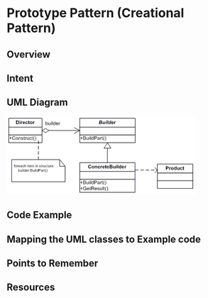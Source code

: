 # Prototype Pattern (Creational Pattern)

## Overview

## Intent

## UML Diagram
![plot](./builder_1.png)

## Code Example

## Mapping the UML classes to Example code

## Points to Remember

## Resources